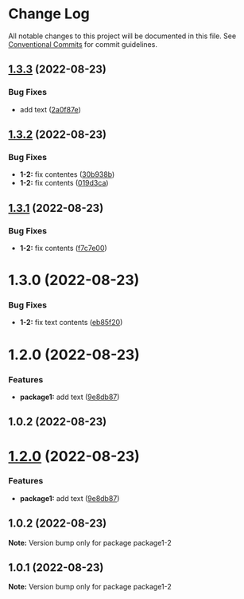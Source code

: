 # Change Log

All notable changes to this project will be documented in this file.
See [Conventional Commits](https://conventionalcommits.org) for commit guidelines.

## [1.3.3](https://github.com/sterashima78/lerna-release-test/compare/package1-2@1.3.2...package1-2@1.3.3) (2022-08-23)

### Bug Fixes

* add text ([2a0f87e](https://github.com/sterashima78/lerna-release-test/commit/2a0f87e4de9a98a61feca94df9de14f269e26c93))

## [1.3.2](https://github.com/sterashima78/lerna-release-test/compare/package1-2@1.3.1...package1-2@1.3.2) (2022-08-23)

### Bug Fixes

* **1-2:** fix contentes ([30b938b](https://github.com/sterashima78/lerna-release-test/commit/30b938b149a52d80bec595517cb2615dfafdff08))
* **1-2:** fix contents ([019d3ca](https://github.com/sterashima78/lerna-release-test/commit/019d3ca425e8a48064145d4e0d41b7ff31119daa))

## [1.3.1](https://github.com/sterashima78/lerna-release-test/compare/package1-2@1.3.0...package1-2@1.3.1) (2022-08-23)

### Bug Fixes

* **1-2:** fix contents ([f7c7e00](https://github.com/sterashima78/lerna-release-test/commit/f7c7e004f6bee17b2dca062fc40c5b5ba7cd0fb4))

# 1.3.0 (2022-08-23)

### Bug Fixes

* **1-2:** fix text contents ([eb85f20](https://github.com/sterashima78/lerna-release-test/commit/eb85f201ef40c1a9113c587fd259074dcc05d297))

# 1.2.0 (2022-08-23)

### Features

* **package1:** add text ([9e8db87](https://github.com/sterashima78/lerna-release-test/commit/9e8db875b3cb5f392d3e3888eb67d4dbff06cbb6))

## 1.0.2 (2022-08-23)

# [1.2.0](https://github.com/sterashima78/lerna-release-test/compare/v1.1.1...v1.2.0) (2022-08-23)

### Features

* **package1:** add text ([9e8db87](https://github.com/sterashima78/lerna-release-test/commit/9e8db875b3cb5f392d3e3888eb67d4dbff06cbb6))

## 1.0.2 (2022-08-23)

**Note:** Version bump only for package package1-2

## 1.0.1 (2022-08-23)

**Note:** Version bump only for package package1-2
